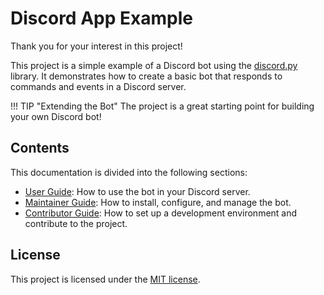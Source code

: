 # Discord App Example

Thank you for your interest in this project!

This project is a simple example of a Discord bot using the [discord.py](https://discordpy.readthedocs.io/en/latest/)
library. It demonstrates how to create a basic bot that responds to commands and events in a Discord server.

!!! TIP "Extending the Bot"
    The project is a great starting point for building your own Discord bot!

## Contents

This documentation is divided into the following sections:

- [User Guide](./user-guide/index.md): How to use the bot in your Discord server.
- [Maintainer Guide](./maintainer-guide/index.md): How to install, configure, and manage the bot.
- [Contributor Guide](./contributor-guide/index.md): How to set up a development environment and contribute to
  the project.

## License

This project is licensed under the [MIT license](./LICENSE).

